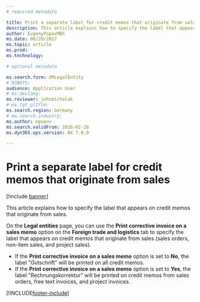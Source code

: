 ```yaml
---
# required metadata

title: Print a separate label for credit memos that originate from sales
description: This article explains how to specify the label that appears on credit memos that originate from sales.
author: EvgenyPopovMBS
ms.date: 06/20/2017
ms.topic: article
ms.prod: 
ms.technology: 

# optional metadata

ms.search.form: OMLegalEntity
# ROBOTS: 
audience: Application User
# ms.devlang: 
ms.reviewer: johnmichalak
# ms.tgt_pltfrm: 
ms.search.region: Germany
# ms.search.industry: 
ms.author: epopov
ms.search.validFrom: 2016-02-28
ms.dyn365.ops.version: AX 7.0.0

---
```


# Print a separate label for credit memos that originate from sales

[!include [banner](../../includes/banner.md)]

This article explains how to specify the label that appears on credit memos that originate from sales.

On the **Legal entities** page, you can use the **Print corrective invoice on a sales memo** option on the **Foreign trade and logistics** tab to specify the label that appears on credit memos that originate from sales (sales orders, non-item sales, and project sales).

-   If the **Print corrective invoice on a sales memo** option is set to **No**, the label "Gutschrift" will be printed on all credit memos.
-   If the **Print corrective invoice on a sales memo** option is set to **Yes**, the label "Rechnungskorrektur” will be printed on credit memos from sales orders, free text invoices, and project invoices.





[!INCLUDE[footer-include](../../../includes/footer-banner.md)]
